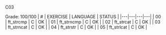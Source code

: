 C03

Grade: 100/100
| #  | EXERCISE  | LANGUAGE  | STATUS  |
|---|---|---|---|
| 00  | ft_strcmp  | C  | OK  |
| 01  | ft_strncmp  | C  | OK  |
| 02  | ft_strcat  | C  | OK  |
| 03  | ft_strncat  | C  | OK  |
| 04  | ft_strstr  | C  | OK  |
| 05  | ft_strlcat  | C  | OK  |
